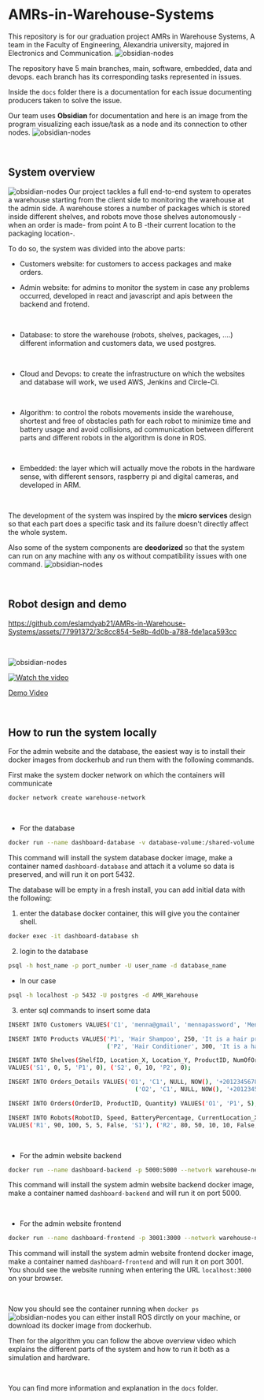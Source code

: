 # AMRs-in-Warehouse-Systems
This repository is for our graduation project ‫‪AMRs‬‬ ‫‪in‬‬ ‫‪Warehouse‬‬ ‫‪Systems, A team in the Faculty of Engineering, Alexandria university, majored in Electronics and Communication.
![obsidian-nodes](docs/README-images/agmedgpteam.jpg)

The repository have 5 main branches, main, software, embedded, data and devops. each branch has its corresponding tasks represented in issues.

Inside the `docs` folder there is a documentation for each issue documenting producers taken to solve the issue. 

Our team uses **Obsidian** for documentation and here is an image from the program visualizing each issue/task as a node and its connection to other nodes.
![obsidian-nodes](docs/README-images/obsidian-nodes.png)

<br/>

## System overview 
![obsidian-nodes](docs/README-images/system-overview.png)
Our project tackles a full end-to-end system to operates a warehouse starting from the client side to monitoring the warehouse at the admin side. A warehouse stores a number of packages which is stored inside different shelves, and robots move those shelves autonomously -when an order is made- from point A to B -their current location to the packaging location-. 

To do so, the system was divided into the above parts: 
- Customers website: for customers to access packages and make orders.

- Admin website: for admins to monitor the system in case any problems occurred, developed in react and javascript and apis between the backend and frotend.
<br/>

- Database: to store the warehouse (robots, shelves, packages, ....) different information and customers data, we used postgres.
<br/>

- Cloud and Devops: to create the infrastructure on which the websites and database will work, we used AWS, Jenkins and Circle-Ci.
<br/>

- Algorithm: to control the robots movements inside the warehouse, shortest and free of obstacles path for each robot to minimize time and battery usage and avoid collisions, ad communication between different parts and different robots in the algorithm is done in ROS.
<br/>

- Embedded: the layer which will actually move the robots in the hardware sense, with different sensors, raspberry pi and digital cameras, and developed in ARM.
<br/>

The development of the system was inspired by the **micro services** design so that each part does a specific task and its failure doesn't directly affect the whole system. 

Also some of the system components are **deodorized** so that the system can run on any machine with any os without compatibility issues with one command.
![obsidian-nodes](docs/README-images/dockerized_comp.png)

<br/>



## Robot design and demo

https://github.com/eslamdyab21/AMRs-in-Warehouse-Systems/assets/77991372/3c8cc854-5e8b-4d0b-a788-fde1aca593cc

<br/>

![obsidian-nodes](docs/README-images/robot.jpeg)


[![Watch the video](https://img.youtube.com/vi/BpZr7LPZxno/maxresdefault.jpg)](https://youtu.be/BpZr7LPZxno)

[Demo Video](https://youtu.be/BpZr7LPZxno)

<br/>

## How to run the system locally
For the admin website and the database, the easiest way is to install their docker images from dockerhub and run them with the following commands.


First make the system docker network on which the containers will communicate 
```bash
docker network create warehouse-network
```

<br/>

- For the database
```bash
docker run --name dashboard-database -v database-volume:/shared-volume --network warehouse-network -p 5432:5432 -d eslamdyba/amrs-in-warehouse-systems:dashboard-database-postgres-1.0
```
This command will install the system database docker image, make a container named `dashboard-database` and attach it a volume so data is preserved, and will run it on port 5432.

The database will be empty in a fresh install, you can add initial data with the following:
1. enter the database docker container, this will give you the container shell.
```bash
docker exec -it dashboard-database sh
```

2. login to the database
```bash
psql -h host_name -p port_number -U user_name -d database_name
```

- In our case
```bash
psql -h localhost -p 5432 -U postgres -d AMR_Warehouse
```

3. enter sql commands to insert some data
```bash
INSERT INTO Customers VALUES('C1', 'menna@gmail', 'mennapassword', 'Mennatallah Mamdouh', 'Female');

INSERT INTO Products VALUES('P1', 'Hair Shampoo', 250, 'It is a hair product. It contains Sulfates', 500, 'URL1', 'URL2', 'URL3'),
                            ('P2', 'Hair Conditioner', 300, 'It is a hair product. It controls frizzness', 500, 'URL1', 'URL2', 'URL3');

INSERT INTO Shelves(ShelfID, Location_X, Location_Y, ProductID, NumOfOrders)
VALUES('S1', 0, 5, 'P1', 0), ('S2', 0, 10, 'P2', 0);

INSERT INTO Orders_Details VALUES('O1', 'C1', NULL, NOW(), '+201234567890', 'Alexandria', 'Cash on Delivery', 'New'),
                                    ('O2', 'C1', NULL, NOW(), '+201234567890', 'Alexandria', 'Cash on Delivery', 'New');

INSERT INTO Orders(OrderID, ProductID, Quantity) VALUES('O1', 'P1', 5), ('O1', 'P2', 7), ('O2', 'P1', 7);

INSERT INTO Robots(RobotID, Speed, BatteryPercentage, CurrentLocation_X, CurrentLocation_Y, isCharging, ShelfID)
VALUES('R1', 90, 100, 5, 5, False, 'S1'), ('R2', 80, 50, 10, 10, False, 'S2');
```


<br/>

- For the admin website backend
```bash
docker run --name dashboard-backend -p 5000:5000 --network warehouse-network -d eslamdyba/amrs-in-warehouse-systems:dashboard-backend-1.0
```
This command will install the system admin website backend docker image, make a container named `dashboard-backend` and will run it on port 5000.

<br/>

- For the admin website frontend
```bash
docker run --name dashboard-frontend -p 3001:3000 --network warehouse-network -d eslamdyba/amrs-in-warehouse-systems:dashboard-frontend-1.0

```
This command will install the system admin website frontend docker image, make a container named `dashboard-frontend` and will run it on port 3001. You should see the website running when entering the URL `localhost:3000` on your browser.


<br/>

Now you should see the container running when `docker ps`
![obsidian-nodes](docs/README-images/dockerized_comp.png)
you can either install ROS dirctly on your machine, or download its docker image from dockerhub.

Then for the algorithm you can follow the above overview video which explains the different parts of the system and how to run it both as a simulation and hardware.

<br/>

You can find more information and explanation in the `docs` folder.
